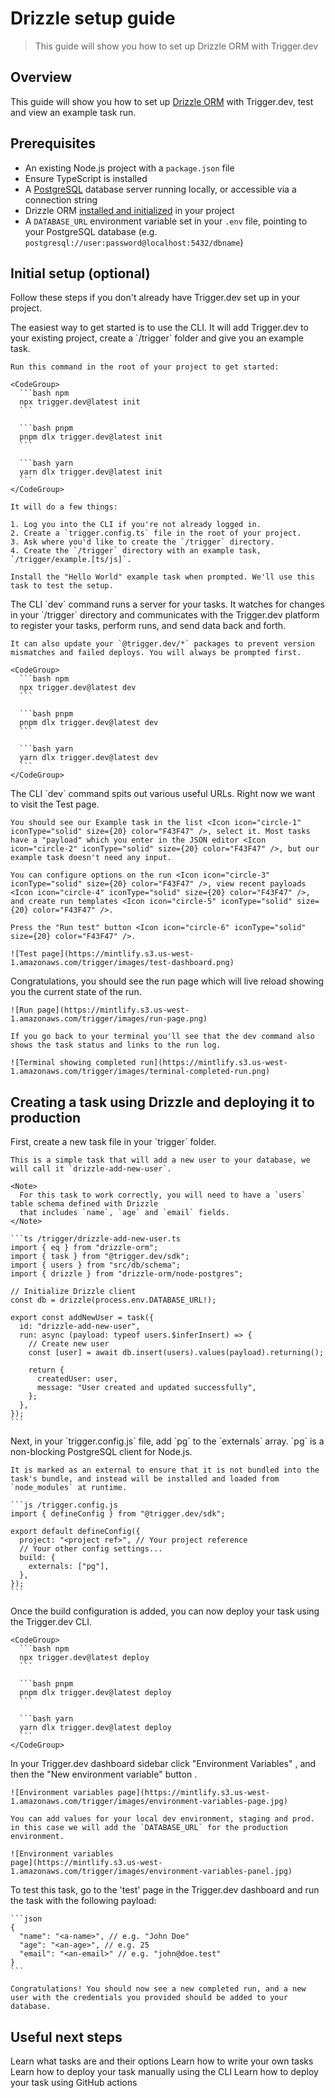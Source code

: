 # Drizzle setup guide

> This guide will show you how to set up Drizzle ORM with Trigger.dev

## Overview

This guide will show you how to set up [Drizzle ORM](https://orm.drizzle.team/) with Trigger.dev, test and view an example task run.

## Prerequisites

* An existing Node.js project with a `package.json` file
* Ensure TypeScript is installed
* A [PostgreSQL](https://www.postgresql.org/) database server running locally, or accessible via a connection string
* Drizzle ORM [installed and initialized](https://orm.drizzle.team/docs/get-started) in your project
* A `DATABASE_URL` environment variable set in your `.env` file, pointing to your PostgreSQL database (e.g. `postgresql://user:password@localhost:5432/dbname`)

## Initial setup (optional)

Follow these steps if you don't already have Trigger.dev set up in your project.

<Steps>
  <Step title="Run the CLI `init` command">
    The easiest way to get started is to use the CLI. It will add Trigger.dev to your existing project, create a `/trigger` folder and give you an example task.

    Run this command in the root of your project to get started:

    <CodeGroup>
      ```bash npm
      npx trigger.dev@latest init
      ```

      ```bash pnpm
      pnpm dlx trigger.dev@latest init
      ```

      ```bash yarn
      yarn dlx trigger.dev@latest init
      ```
    </CodeGroup>

    It will do a few things:

    1. Log you into the CLI if you're not already logged in.
    2. Create a `trigger.config.ts` file in the root of your project.
    3. Ask where you'd like to create the `/trigger` directory.
    4. Create the `/trigger` directory with an example task, `/trigger/example.[ts/js]`.

    Install the "Hello World" example task when prompted. We'll use this task to test the setup.
  </Step>

  <Step title="Run the CLI `dev` command">
    The CLI `dev` command runs a server for your tasks. It watches for changes in your `/trigger` directory and communicates with the Trigger.dev platform to register your tasks, perform runs, and send data back and forth.

    It can also update your `@trigger.dev/*` packages to prevent version mismatches and failed deploys. You will always be prompted first.

    <CodeGroup>
      ```bash npm
      npx trigger.dev@latest dev
      ```

      ```bash pnpm
      pnpm dlx trigger.dev@latest dev
      ```

      ```bash yarn
      yarn dlx trigger.dev@latest dev
      ```
    </CodeGroup>
  </Step>

  <Step title="Perform a test run using the dashboard">
    The CLI `dev` command spits out various useful URLs. Right now we want to visit the Test page.

    You should see our Example task in the list <Icon icon="circle-1" iconType="solid" size={20} color="F43F47" />, select it. Most tasks have a "payload" which you enter in the JSON editor <Icon icon="circle-2" iconType="solid" size={20} color="F43F47" />, but our example task doesn't need any input.

    You can configure options on the run <Icon icon="circle-3" iconType="solid" size={20} color="F43F47" />, view recent payloads <Icon icon="circle-4" iconType="solid" size={20} color="F43F47" />, and create run templates <Icon icon="circle-5" iconType="solid" size={20} color="F43F47" />.

    Press the "Run test" button <Icon icon="circle-6" iconType="solid" size={20} color="F43F47" />.

    ![Test page](https://mintlify.s3.us-west-1.amazonaws.com/trigger/images/test-dashboard.png)
  </Step>

  <Step title="View your run">
    Congratulations, you should see the run page which will live reload showing you the current state of the run.

    ![Run page](https://mintlify.s3.us-west-1.amazonaws.com/trigger/images/run-page.png)

    If you go back to your terminal you'll see that the dev command also shows the task status and links to the run log.

    ![Terminal showing completed run](https://mintlify.s3.us-west-1.amazonaws.com/trigger/images/terminal-completed-run.png)
  </Step>
</Steps>

## Creating a task using Drizzle and deploying it to production

<Steps>
  <Step title="The task using Drizzle">
    First, create a new task file in your `trigger` folder.

    This is a simple task that will add a new user to your database, we will call it `drizzle-add-new-user`.

    <Note>
      For this task to work correctly, you will need to have a `users` table schema defined with Drizzle
      that includes `name`, `age` and `email` fields.
    </Note>

    ```ts /trigger/drizzle-add-new-user.ts
    import { eq } from "drizzle-orm";
    import { task } from "@trigger.dev/sdk";
    import { users } from "src/db/schema";
    import { drizzle } from "drizzle-orm/node-postgres";

    // Initialize Drizzle client
    const db = drizzle(process.env.DATABASE_URL!);

    export const addNewUser = task({
      id: "drizzle-add-new-user",
      run: async (payload: typeof users.$inferInsert) => {
        // Create new user
        const [user] = await db.insert(users).values(payload).returning();

        return {
          createdUser: user,
          message: "User created and updated successfully",
        };
      },
    });
    ```
  </Step>

  <Step title="Configuring the build">
    Next, in your `trigger.config.js` file, add `pg` to the `externals` array. `pg` is a non-blocking PostgreSQL client for Node.js.

    It is marked as an external to ensure that it is not bundled into the task's bundle, and instead will be installed and loaded from `node_modules` at runtime.

    ```js /trigger.config.js
    import { defineConfig } from "@trigger.dev/sdk";

    export default defineConfig({
      project: "<project ref>", // Your project reference
      // Your other config settings...
      build: {
        externals: ["pg"],
      },
    });
    ```
  </Step>

  <Step title="Deploying your task">
    Once the build configuration is added, you can now deploy your task using the Trigger.dev CLI.

    <CodeGroup>
      ```bash npm
      npx trigger.dev@latest deploy
      ```

      ```bash pnpm
      pnpm dlx trigger.dev@latest deploy
      ```

      ```bash yarn
      yarn dlx trigger.dev@latest deploy
      ```
    </CodeGroup>
  </Step>

  <Step title="Adding your DATABASE_URL environment variable to Trigger.dev">
    In your Trigger.dev dashboard sidebar click "Environment Variables" <Icon icon="circle-1" iconType="solid" size={20} color="A8FF53" />, and then the "New environment variable" button <Icon icon="circle-2" iconType="solid" size={20} color="A8FF53" />.

    ![Environment variables page](https://mintlify.s3.us-west-1.amazonaws.com/trigger/images/environment-variables-page.jpg)

    You can add values for your local dev environment, staging and prod. in this case we will add the `DATABASE_URL` for the production environment.

    ![Environment variables
    page](https://mintlify.s3.us-west-1.amazonaws.com/trigger/images/environment-variables-panel.jpg)
  </Step>

  <Step title="Running your task">
    To test this task, go to the 'test' page in the Trigger.dev dashboard and run the task with the following payload:

    ```json
    {
      "name": "<a-name>", // e.g. "John Doe"
      "age": "<an-age>", // e.g. 25
      "email": "<an-email>" // e.g. "john@doe.test"
    }
    ```

    Congratulations! You should now see a new completed run, and a new user with the credentials you provided should be added to your database.
  </Step>
</Steps>

## Useful next steps

<CardGroup cols={2}>
  <Card title="Tasks overview" icon="diagram-subtask" href="/tasks/overview">
    Learn what tasks are and their options
  </Card>

  <Card title="Writing tasks" icon="pen-nib" href="/writing-tasks-introduction">
    Learn how to write your own tasks
  </Card>

  <Card title="Deploy using the CLI" icon="terminal" href="/cli-deploy">
    Learn how to deploy your task manually using the CLI
  </Card>

  <Card title="Deploy using GitHub actions" icon="github" href="/github-actions">
    Learn how to deploy your task using GitHub actions
  </Card>
</CardGroup>
